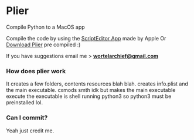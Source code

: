 # Plier
Compile Python to a MacOS app

Compile the code by using the <a href="https://en.wikipedia.org/wiki/AppleScript_Editor" target="_blank">ScriptEditor App</a> made by Apple
Or <a href="https://wortelarchief.netlify.app/css/plier.zip">Download Plier</a> pre compiled :)

If you have suggestions email me > **wortelarchief@gmail.com**

### How does plier work
It creates a few folders, contents resources blah blah.
creates info.plist and the main executable.
cxmods smth idk but makes the main executable execute
the executable is shell running python3 so python3 must be preinstalled lol.

### Can I commit?
Yeah just credit me.
